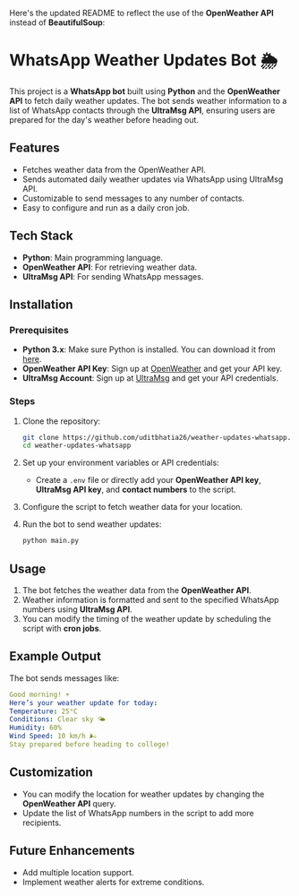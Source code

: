 Here's the updated README to reflect the use of the **OpenWeather API** instead of **BeautifulSoup**:


# WhatsApp Weather Updates Bot 🌦️

This project is a **WhatsApp bot** built using **Python** and the **OpenWeather API** to fetch daily weather updates. The bot sends weather information to a list of WhatsApp contacts through the **UltraMsg API**, ensuring users are prepared for the day's weather before heading out.

## Features

- Fetches weather data from the OpenWeather API.
- Sends automated daily weather updates via WhatsApp using UltraMsg API.
- Customizable to send messages to any number of contacts.
- Easy to configure and run as a daily cron job.

## Tech Stack

- **Python**: Main programming language.
- **OpenWeather API**: For retrieving weather data.
- **UltraMsg API**: For sending WhatsApp messages.

## Installation

### Prerequisites

- **Python 3.x**: Make sure Python is installed. You can download it from [here](https://www.python.org/downloads/).
- **OpenWeather API Key**: Sign up at [OpenWeather](https://openweathermap.org/api) and get your API key.
- **UltraMsg Account**: Sign up at [UltraMsg](https://www.ultramsg.com/) and get your API credentials.

### Steps

1. Clone the repository:

   ```bash
   git clone https://github.com/uditbhatia26/weather-updates-whatsapp.git
   cd weather-updates-whatsapp
   ```

2. Set up your environment variables or API credentials:
   - Create a `.env` file or directly add your **OpenWeather API key**, **UltraMsg API key**, and **contact numbers** to the script.

3. Configure the script to fetch weather data for your location.

4. Run the bot to send weather updates:

   ```bash
   python main.py
   ```

## Usage

1. The bot fetches the weather data from the **OpenWeather API**.
2. Weather information is formatted and sent to the specified WhatsApp numbers using **UltraMsg API**.
3. You can modify the timing of the weather update by scheduling the script with **cron jobs**.

## Example Output

The bot sends messages like:

```yaml
Good morning! ☀️
Here’s your weather update for today:
Temperature: 25°C
Conditions: Clear sky 🌤️
Humidity: 60%
Wind Speed: 10 km/h 🌬️
Stay prepared before heading to college!
```

## Customization

- You can modify the location for weather updates by changing the **OpenWeather API** query.
- Update the list of WhatsApp numbers in the script to add more recipients.

## Future Enhancements

- Add multiple location support.
- Implement weather alerts for extreme conditions.
